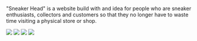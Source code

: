 "Sneaker Head" is a website build with and idea for people who are sneaker enthusiasts, collectors and customers so that they no longer have to waste time visiting a physical store or shop.

<img src="https://github.com/R0hin999/Sneaker-head/assets/103902071/e04370d6-96db-4482-b6ce-de4701be43d1"/>
<img src="https://github.com/R0hin999/Sneaker-head/assets/103902071/ed97207c-d571-47fd-ba11-b3c239999b15"/>
<img src="https://github.com/R0hin999/Sneaker-head/assets/103902071/2d9e48ea-aa93-464f-8c16-03f343216317"/>
<img src="https://github.com/R0hin999/Sneaker-head/assets/103902071/5eb575b1-7ff2-4d72-a297-19e60e68537f"/>
